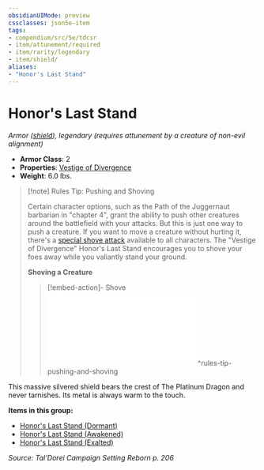 ```yaml
---
obsidianUIMode: preview
cssclasses: json5e-item
tags:
- compendium/src/5e/tdcsr
- item/attunement/required
- item/rarity/legendary
- item/shield/
aliases: 
- "Honor's Last Stand"
---
```

# Honor's Last Stand
*Armor ([shield](2-Mechanics/CLI/items/shield.md)), legendary (requires attunement by a creature of non-evil alignment)*  

- **Armor Class**: 2
- **Properties**: [Vestige of Divergence](2-Mechanics/CLI/rules/item-properties.md#Vestige%20of%20Divergence)
- **Weight**: 6.0 lbs.

> [!note] Rules Tip: Pushing and Shoving
> 
> Certain character options, such as the Path of the Juggernaut barbarian in "chapter 4", grant the ability to push other creatures around the battlefield with your attacks. But this is just one way to push a creature. If you want to move a creature without hurting it, there's a [special shove attack](2-Mechanics/CLI/rules/actions.md#Shove) available to all characters. The "Vestige of Divergence" Honor's Last Stand encourages you to shove your foes away while you valiantly stand your ground.
> 
> **Shoving a Creature** 
> 
> > [!embed-action]- Shove
> > ![Shove](2-Mechanics/CLI/rules/actions.md#Shove)
^rules-tip-pushing-and-shoving

This massive silvered shield bears the crest of The Platinum Dragon and never tarnishes. Its metal is always warm to the touch.

**Items in this group:**

- [Honor's Last Stand (Dormant)](2-Mechanics/CLI/items/honors-last-stand-dormant-tdcsr.md)
- [Honor's Last Stand (Awakened)](2-Mechanics/CLI/items/honors-last-stand-awakened-tdcsr.md)
- [Honor's Last Stand (Exalted)](2-Mechanics/CLI/items/honors-last-stand-exalted-tdcsr.md)

*Source: Tal'Dorei Campaign Setting Reborn p. 206*
